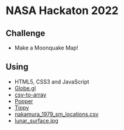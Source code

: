 # NASA Hackaton 2022
## Challenge
* Make a Moonquake Map!

## Using
* HTML5, CSS3 and JavaScript
* [Globe.gl](https://globe.gl/)
* [csv-to-array](https://code.google.com/archive/p/csv-to-array/downloads)
* [Popper](https://popper.js.org/)
* [Tippy](https://atomiks.github.io/tippyjs/)
* [nakamura_1979_sm_locations.csv](https://pds-geosciences.wustl.edu/lunar/urn-nasa-pds-apollo_seismic_event_catalog/data/nakamura_1979_sm_locations.csv)
* [lunar_surface.jpg](https://globe.gl/example/moon-landing-sites/lunar_surface.jpg)